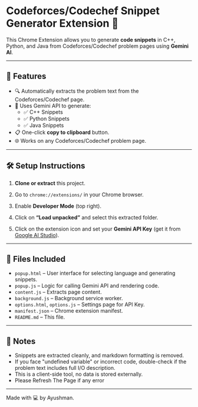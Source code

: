 
# Codeforces/Codechef Snippet Generator Extension 🚀

This Chrome Extension allows you to generate **code snippets** in C++, Python, and Java from Codeforces/Codechef problem pages using **Gemini AI**.

---

## 🔧 Features

- 🔍 Automatically extracts the problem text from the Codeforces/Codechef page.
- 🧠 Uses Gemini API to generate:
  - ✅ C++ Snippets
  - ✅ Python Snippets
  - ✅ Java Snippets
- 📋 One-click **copy to clipboard** button.
- 🌐 Works on any Codeforces/Codechef problem page.

---

## 🛠 Setup Instructions

1. **Clone or extract** this project.

2. Go to `chrome://extensions/` in your Chrome browser.

3. Enable **Developer Mode** (top right).

4. Click on **“Load unpacked”** and select this extracted folder.

5. Click on the extension icon and set your **Gemini API Key** (get it from [Google AI Studio](https://makersuite.google.com/app/apikey)).

---

## 📂 Files Included

- `popup.html` – User interface for selecting language and generating snippets.
- `popup.js` – Logic for calling Gemini API and rendering code.
- `content.js` – Extracts page content.
- `background.js` – Background service worker.
- `options.html`, `options.js` – Settings page for API Key.
- `manifest.json` – Chrome extension manifest.
- `README.md` – This file.

---

## 📌 Notes

- Snippets are extracted cleanly, and markdown formatting is removed.
- If you face "undefined variable" or incorrect code, double-check if the problem text includes full I/O description.
- This is a client-side tool, no data is stored externally.
- Please Refresh The Page if any error 

---

Made with 💻 by Ayushman.
